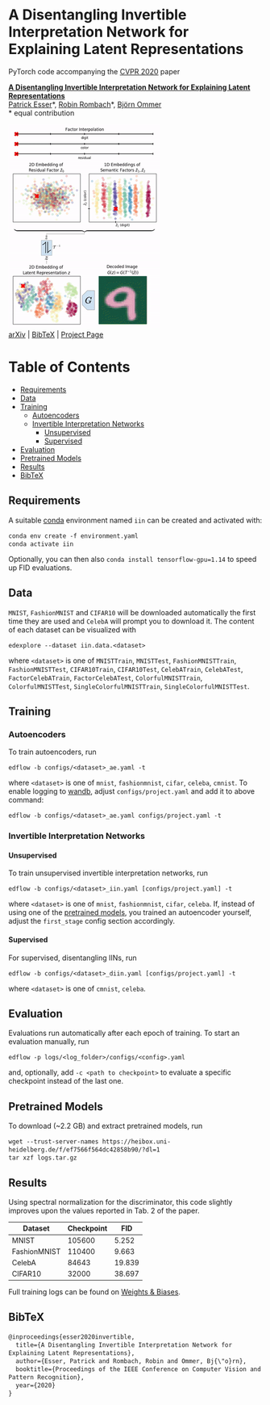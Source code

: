 # A Disentangling Invertible Interpretation Network for Explaining Latent Representations

PyTorch code accompanying the [CVPR 2020](http://cvpr2020.thecvf.com/) paper

[**A Disentangling Invertible Interpretation Network for Explaining Latent Representations**](https://compvis.github.io/iin/)<br/>
[Patrick Esser](https://github.com/pesser)\*,
[Robin Rombach](https://github.com/rromb)\*,
[Björn Ommer](https://hci.iwr.uni-heidelberg.de/Staff/bommer)<br/>
\* equal contribution

![teaser](assets/mnist.gif)<br/>
[arXiv](https://arxiv.org/abs/2004.13166) | [BibTeX](#bibtex) | [Project Page](https://compvis.github.io/iin/)


Table of Contents
=================

* [Requirements](#requirements)
* [Data](#data)
* [Training](#training)
   * [Autoencoders](#autoencoders)
   * [Invertible Interpretation Networks](#invertible-interpretation-networks)
      * [Unsupervised](#unsupervised)
      * [Supervised](#supervised)
* [Evaluation](#evaluation)
* [Pretrained Models](#pretrained-models)
* [Results](#results)
* [BibTeX](#bibtex)


## Requirements
A suitable [conda](https://conda.io/) environment named `iin` can be created
and activated with:

```
conda env create -f environment.yaml
conda activate iin
```

Optionally, you can then also `conda install tensorflow-gpu=1.14` to speed up
FID evaluations.


## Data
`MNIST`, `FashionMNIST` and `CIFAR10` will be downloaded automatically the
first time they are used and `CelebA` will prompt you to download it. The
content of each dataset can be visualized with

```
edexplore --dataset iin.data.<dataset>
```

where `<dataset>` is one of `MNISTTrain`, `MNISTTest`, `FashionMNISTTrain`,
`FashionMNISTTest`, `CIFAR10Train`, `CIFAR10Test`, `CelebATrain`, `CelebATest`,
`FactorCelebATrain`, `FactorCelebATest`, `ColorfulMNISTTrain`,
`ColorfulMNISTTest`, `SingleColorfulMNISTTrain`, `SingleColorfulMNISTTest`.


## Training

### Autoencoders
To train autoencoders, run

```
edflow -b configs/<dataset>_ae.yaml -t
```

where `<dataset>` is one of `mnist`, `fashionmnist`, `cifar`, `celeba`,
`cmnist`. To enable logging to [wandb](https://wandb.ai), adjust
`configs/project.yaml` and add it to above command:

```
edflow -b configs/<dataset>_ae.yaml configs/project.yaml -t
```

### Invertible Interpretation Networks
#### Unsupervised
To train unsupervised invertible interpretation networks, run

```
edflow -b configs/<dataset>_iin.yaml [configs/project.yaml] -t
```

where `<dataset>` is one of `mnist`, `fashionmnist`, `cifar`, `celeba`. If,
instead of using one of the [pretrained models](#pretrained-models), you
trained an autoencoder yourself, adjust the `first_stage` config section
accordingly.

#### Supervised
For supervised, disentangling IINs, run

```
edflow -b configs/<dataset>_diin.yaml [configs/project.yaml] -t
```

where `<dataset>` is one of `cmnist`, `celeba`.


## Evaluation

Evaluations run automatically after each epoch of training. To start an
evaluation manually, run

```
edflow -p logs/<log_folder>/configs/<config>.yaml
```

and, optionally, add `-c <path to checkpoint>` to evaluate a specific
checkpoint instead of the last one.


## Pretrained Models
To download (~2.2 GB) and extract pretrained models, run

```
wget --trust-server-names https://heibox.uni-heidelberg.de/f/ef7566f564dc42858b90/?dl=1
tar xzf logs.tar.gz
```


## Results
Using spectral normalization for the discriminator, this code slightly improves
upon the values reported in Tab. 2 of the paper.

| Dataset      | Checkpoint | FID    |
|--------------|------------|--------|
| MNIST        | 105600     | 5.252  |
| FashionMNIST | 110400     | 9.663  |
| CelebA       | 84643      | 19.839 |
| CIFAR10      | 32000      | 38.697 |

Full training logs can be found on [Weights &
Biases](https://app.wandb.ai/trex/iin/reportlist).


## BibTeX

```
@inproceedings{esser2020invertible,
  title={A Disentangling Invertible Interpretation Network for Explaining Latent Representations},
  author={Esser, Patrick and Rombach, Robin and Ommer, Bj{\"o}rn},
  booktitle={Proceedings of the IEEE Conference on Computer Vision and Pattern Recognition},
  year={2020}
}
```
